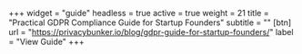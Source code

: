 +++
widget = "guide"
headless = true
active = true
weight = 21
title = "Practical GDPR Compliance Guide for Startup Founders"
subtitle = ""
[btn]
  url = "https://privacybunker.io/blog/gdpr-guide-for-startup-founders/"
  label = "View Guide"
+++
